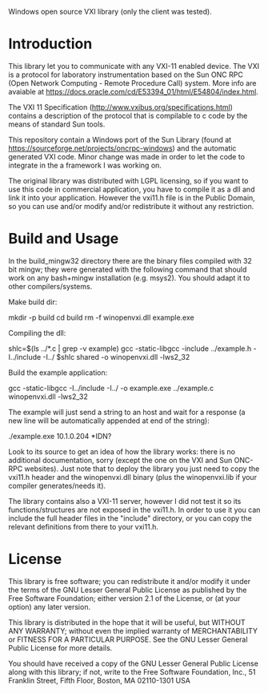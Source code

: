 
Windows open source VXI library (only the client was tested).

Introduction
============

This library let you to communicate with any VXI-11 enabled device. The VXI is
a protocol for laboratory instrumentation based on the Sun ONC RPC (Open
Network Computing - Remote Procedure Call) system. More info are avaiable at
https://docs.oracle.com/cd/E53394_01/html/E54804/index.html.

The VXI 11 Specification (http://www.vxibus.org/specifications.html) contains a
description of the protocol that is compilable to c code by the means of
standard Sun tools.

This repository contain a Windows port of the Sun Library (found at
https://sourceforge.net/projects/oncrpc-windows) and the automatic generated
VXI code. Minor change was made in order to let the code to integrate in the a
framework I was working on.

The original library was distributed with LGPL licensing, so if you want to use
this code in commercial application, you have to compile it as a dll and link
it into your application. However the vxi11.h file is in the Public Domain, so
you can use and/or modify and/or redistribute it without any restriction.

Build and Usage
===============

In the build_mingw32 directory there are the binary files compiled with 32 bit
mingw; they were generated with the following command that should work on any
bash+mingw installation (e.g. msys2). You should adapt it to other
compilers/systems.

Make build dir:

mkdir -p build
cd build
rm -f winopenvxi.dll example.exe

Compiling the dll: 

shlc=$(ls ../*.c | grep -v example)
gcc -static-libgcc -include ../example.h -I../include -I../ $shlc shared -o winopenvxi.dll -lws2_32

Build the example application:

gcc -static-libgcc -I../include -I../ -o example.exe ../example.c winopenvxi.dll -lws2_32

The example will just send a string to an host and wait for a response (a new
line will be automatically appended at end of the string):

./example.exe 10.1.0.204 *IDN?

Look to its source to get an idea of how the library works: there is no
additional documentation, sorry (except the one on the VXI and Sun ONC-RPC
websites). Just note that to deploy the library you just need to copy the
vxi11.h header and the winopenvxi.dll binary (plus the winopenvxi.lib if your
compiler generates/needs it).

The library contains also a VXI-11 server, however I did not test it so its
functions/structures are not exposed in the vxi11.h. In order to use it you can
include the full header files in the "include" directory, or you can copy the
relevant definitions from there to your vxi11.h.

License
=======

This library is free software; you can redistribute it and/or
modify it under the terms of the GNU Lesser General Public
License as published by the Free Software Foundation; either
version 2.1 of the License, or (at your option) any later version.

This library is distributed in the hope that it will be useful,
but WITHOUT ANY WARRANTY; without even the implied warranty of
MERCHANTABILITY or FITNESS FOR A PARTICULAR PURPOSE.  See the GNU
Lesser General Public License for more details.

You should have received a copy of the GNU Lesser General Public
License along with this library; if not, write to the Free Software
Foundation, Inc., 51 Franklin Street, Fifth Floor, Boston, MA  02110-1301  USA

